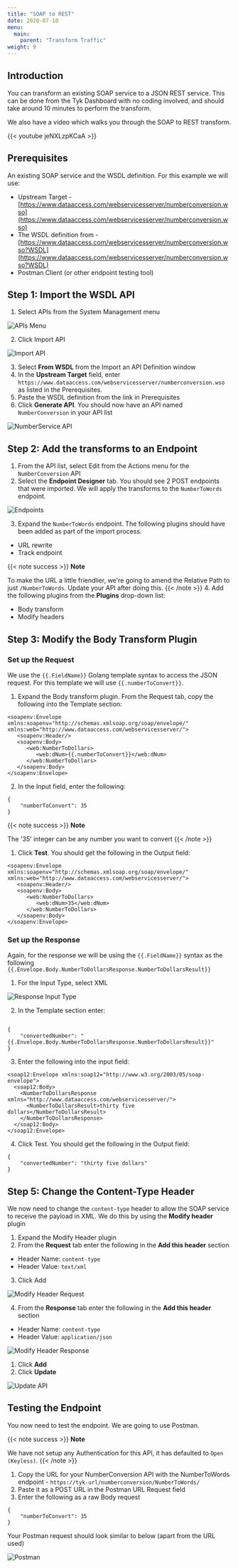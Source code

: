 ```yaml
---
title: "SOAP to REST"
date: 2020-07-10
menu:
  main:
    parent: "Transform Traffic"
weight: 9
---
```


## Introduction

You can transform an existing SOAP service to a JSON REST service. This can be done from the Tyk Dashboard with no coding involved, and should take around 10 minutes to perform the transform.

We also have a video which walks you through the SOAP to REST transform.

{{< youtube jeNXLzpKCaA >}}

## Prerequisites

An existing SOAP service and the WSDL definition. For this example we will use:

- Upstream Target - [https://www.dataaccess.com/webservicesserver/numberconversion.wso](https://www.dataaccess.com/webservicesserver/numberconversion.wso)
- The WSDL definition from - [https://www.dataaccess.com/webservicesserver/numberconversion.wso?WSDL](https://www.dataaccess.com/webservicesserver/numberconversion.wso?WSDL)
- Postman Client (or other endpoint testing tool)

## Step 1: Import the WSDL API

1. Select APIs from the System Management menu

![APIs Menu](/docs/img/2.10/apis_menu.png)

2. Click Import API

![Import API](/docs/img/2.10/import_api_button.png)

3. Select **From WSDL** from the Import an API Definition window
4. In the **Upstream Target** field, enter `https://www.dataaccess.com/webservicesserver/numberconversion.wso` as listed in the Prerequisites.
5. Paste the WSDL definition from the link in Prerequisites
6. Click **Generate API**. You should now have an API named `NumberConversion` in your API list

![NumberService API](/docs/img/2.10/numberservice_api.png)

## Step 2: Add the transforms to an Endpoint

1. From the API list, select Edit from the Actions menu for the `NumberConversion` API
2. Select the **Endpoint Designer** tab. You should see 2 POST endpoints that were imported. We will apply the transforms to the `NumberToWords` endpoint.

![Endpoints](/docs/img/2.10/numberservice_endpoints.png)

3. Expand the `NumberToWords` endpoint. The following plugins should have been added as part of the import process.
  - URL rewrite
  - Track endpoint

{{< note success >}}
**Note**  

To make the URL a little friendlier, we're going to amend the Relative Path to just `/NumberToWords`. Update your API after doing this.
{{< /note >}}
4. Add the following plugins from the **Plugins** drop-down list:
  - Body transform
  - Modify headers

## Step 3: Modify the Body Transform Plugin

### Set up the Request

We use the `{{.FieldName}}` Golang template syntax to access the JSON request. For this template we will use `{{.numberToConvert}}`.

1. Expand the Body transform plugin. From the Request tab, copy the following into the Template section:

```{.CopyWrapper}
<soapenv:Envelope xmlns:soapenv="http://schemas.xmlsoap.org/soap/envelope/" xmlns:web="http://www.dataaccess.com/webservicesserver/">
   <soapenv:Header/>
   <soapenv:Body>
      <web:NumberToDollars>
         <web:dNum>{{.numberToConvert}}</web:dNum>
      </web:NumberToDollars>
   </soapenv:Body>
</soapenv:Envelope>
```

2. In the Input field, enter the following:

```{.CopyWrapper}
{
    "numberToConvert": 35
}
```
{{< note success >}}
**Note**  

The '35' integer can be any number you want to convert
{{< /note >}}


1. Click **Test**. You should get the following in the Output field:

```
<soapenv:Envelope xmlns:soapenv="http://schemas.xmlsoap.org/soap/envelope/" xmlns:web="http://www.dataaccess.com/webservicesserver/">
   <soapenv:Header/>
   <soapenv:Body>
      <web:NumberToDollars>
         <web:dNum>35</web:dNum>
      </web:NumberToDollars>
   </soapenv:Body>
</soapenv:Envelope>
```
### Set up the Response

Again, for the response we will be using the `{{.FieldName}}` syntax as the following `{{.Envelope.Body.NumberToDollarsResponse.NumberToDollarsResult}}`

1. For the Input Type, select XML

![Response Input Type](/docs/img/2.10/body_trans_response_input.png)

2. In the Template section enter:

```{.CopyWrapper}

{
    "convertedNumber": "{{.Envelope.Body.NumberToDollarsResponse.NumberToDollarsResult}}"
}
```
3. Enter the following into the input field:

```{.CopyWrapper}
<soap12:Envelope xmlns:soap12="http://www.w3.org/2003/05/soap-envelope">
  <soap12:Body>
    <NumberToDollarsResponse xmlns="http://www.dataaccess.com/webservicesserver/">
      <NumberToDollarsResult>thirty five dollars</NumberToDollarsResult>
    </NumberToDollarsResponse>
  </soap12:Body>
</soap12:Envelope>
```
4. Click Test. You should get the following in the Output field:

```
{
    "convertedNumber": "thirty five dollars"
}
```
## Step 5: Change the Content-Type Header

We now need to change the `content-type` header to allow the SOAP service to receive the payload in XML. We do this by using the **Modify header** plugin

1. Expand the Modify Header plugin
2. From the **Request** tab enter the following in the **Add this header** section
  - Header Name: `content-type`
  - Header Value: `text/xml`
3. Click Add 

![Modify Header Request](/docs/img/2.10/add_header_type.png)

4. From the **Response** tab enter the following in the **Add this header** section
  - Header Name: `content-type`
  - Header Value: `application/json`

![Modify Header Response](/docs/img/2.10/modify-header-response.png)

1. Click **Add**
2. Click **Update**

![Update API](/docs/img/2.10/update_number_conversion.png)

## Testing the Endpoint

You now need to test the endpoint. We are going to use Postman.

{{< note success >}}
**Note**  

We have not setup any Authentication for this API, it has defaulted to `Open (Keyless)`.
{{< /note >}}


1. Copy the URL for your NumberConversion API with the NumberToWords endpoint - `https://tyk-url/numberconversion/NumberToWords/`
2. Paste it as a POST URL in the Postman URL Request field
3. Enter the following as a raw Body request

```{.CopyWrapper}
{
    "numberToConvert": 35
}
```
Your Postman request should look similar to below (apart from the URL used)

![Postman](/docs/img/2.10/postman_soap_rest.png)